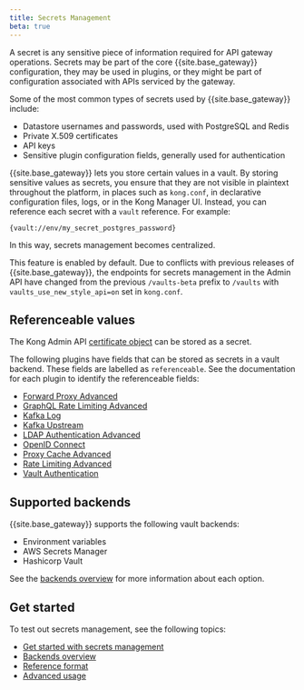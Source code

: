 ```yaml
---
title: Secrets Management
beta: true
---
```


A secret is any sensitive piece of information required for API gateway
operations. Secrets may be part of the core {{site.base_gateway}} configuration,
they may be used in plugins, or they might be part of configuration associated
with APIs serviced by the gateway.

Some of the most common types of secrets used by {{site.base_gateway}} include:

* Datastore usernames and passwords, used with PostgreSQL and Redis
* Private X.509 certificates
* API keys
* Sensitive plugin configuration fields, generally used for authentication

{{site.base_gateway}} lets you store certain values in a vault.
By storing sensitive values as secrets, you ensure that they are not
visible in plaintext throughout the platform, in places such as `kong.conf`,
in declarative configuration files, logs, or in the Kong Manager UI. Instead,
you can reference each secret with a `vault` reference. For example:

```
{vault://env/my_secret_postgres_password}
```

In this way, secrets management becomes centralized.

This feature is enabled by default.
Due to conflicts with previous releases of {{site.base_gateway}},
the endpoints for secrets management in the
Admin API have changed from the previous `/vaults-beta` prefix to
`/vaults` with `vaults_use_new_style_api=on` set in `kong.conf`.

## Referenceable values

The Kong Admin API [certificate object](/gateway/{{page.kong_version}}/admin-api/#certificate-object)
can be stored as a secret.

The following plugins have fields that can be stored as secrets in a
vault backend. These fields are labelled as `referenceable`. See the
documentation for each plugin to identify the referenceable fields:

* [Forward Proxy Advanced](/hub/kong-inc/forward-proxy/)
* [GraphQL Rate Limiting Advanced](/hub/kong-inc/graphql-rate-limiting-advanced/)
* [Kafka Log](/hub/kong-inc/kafka-log/)
* [Kafka Upstream](/hub/kong-inc/kafka-upstream/)
* [LDAP Authentication Advanced](/hub/kong-inc/ldap-auth-advanced/)
* [OpenID Connect](/hub/kong-inc/openid-connect/)
* [Proxy Cache Advanced](/hub/kong-inc/proxy-cache-advanced/)
* [Rate Limiting Advanced](/hub/kong-inc/rate-limiting-advanced/)
* [Vault Authentication](/hub/kong-inc/vault-auth/)

## Supported backends

{{site.base_gateway}} supports the following vault backends:
* Environment variables
* AWS Secrets Manager
* Hashicorp Vault

See the [backends overview](/gateway/{{page.kong_version}}/kong-enterprise/secrets-management/backends/)
for more information about each option.

## Get started

To test out secrets management, see the following topics:
* [Get started with secrets management](/gateway/{{page.kong_version}}/kong-enterprise/secrets-management/getting-started/)
* [Backends overview](/gateway/{{page.kong_version}}/kong-enterprise/secrets-management/backends/)
* [Reference format](/gateway/{{page.kong_version}}/kong-enterprise/secrets-management/reference-format/)
* [Advanced usage](/gateway/{{page.kong_version}}/kong-enterprise/secrets-management/advanced-usage/)

